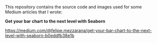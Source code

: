 This repository contains the source code and images used for some Medium articles that I wrote: 


**Get your bar chart to the next level with Seaborn** 

https://medium.com/@felipe.mezzarana/get-your-bar-chart-to-the-next-level-with-seaborn-b0eddfb38e1b
 
